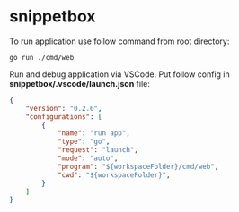 # snippetbox
To run application use follow command from root directory:
```
go run ./cmd/web
```
Run and debug application via VSCode. Put follow config in **snippetbox/.vscode/launch.json** file:
```json
{
    "version": "0.2.0",
    "configurations": [
        {
            "name": "run app",
            "type": "go",
            "request": "launch",
            "mode": "auto",
            "program": "${workspaceFolder}/cmd/web",
            "cwd": "${workspaceFolder}",
        }
    ]
}
```
